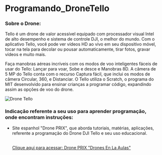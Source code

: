 # Programando_DroneTello
### Sobre o Drone:

Tello é um drone de valor acessível equipado com processador visual Intel de alto desempenho e sistema de controle DJI, o melhor do mundo. Com o aplicativo Tello, você pode ver vídeos HD ao vivo em seu dispositivo móvel, tocar na tela para decolar ou pousar automaticamente, tirar fotos, gravar vídeos e muito mais. 

Faça manobras aéreas incríveis com os modos de voo inteligentes fáceis de usar
do Tello: Lançar para voar, Sobe e desce e Manobras 8D. A câmera de 5 MP do Tello conta com o recurso Captura fácil, que inclui os modos
de câmera Circular, 360, e Distanciar. O Tello utiliza o Scratch, o programa do MIT desenvolvido para ensinar crianças a programar código,
expandindo assim as opções de voo do drone.

![Drone Tello](https://user-images.githubusercontent.com/51087767/76705875-32314600-66c2-11ea-8da9-2b902c175e93.jpg)

### Indicação referente a seu uso para aprender programação, onde encontram instruções: 

<ul>
  <li> Site espanhol "Drone PRIX", que aborda tutoriais, matérias, aplicações, referente a programação do Drone DJI Tello e seu uso educacional. </li> <br>
  
  <a href="http://dronesenlasaulas.es/">Clique aqui para acessar: Drone PRIX "Drones En La Aulas"</a>
    
</ul>
